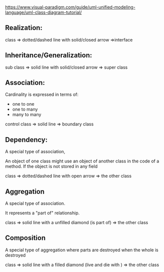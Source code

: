 https://www.visual-paradigm.com/guide/uml-unified-modeling-language/uml-class-diagram-tutorial/

## Realization:  

class => dotted/dashed line with solid/closed arrow =>interface 

## Inheritance/Generalization: 

sub class => solid line with solid/closed arrow => super class



## Association:

Cardinality is expressed in terms of:

- one to one
- one to many
- many to many

control class => solid line => boundary class

## Dependency: 

A special type of association, 

An object of one class might use an object of another class in the code of a method. If the object is not stored in any field

class => dotted/dashed line with open arrow => the other class



## Aggregation

A special type of association.

It represents a "part of" relationship.

class => solid line with a unfilled diamond (is part of) => the other class

## Composition

A special type of aggregation where parts are destroyed when the whole is destroyed

class => solid line with a filled diamond (live and die with ) => the other class